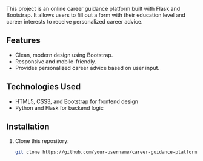 This project is an online career guidance platform built with Flask and Bootstrap. It allows users to fill out a form with their education level and career interests to receive personalized career advice.

## Features
- Clean, modern design using Bootstrap.
- Responsive and mobile-friendly.
- Provides personalized career advice based on user input.

## Technologies Used
- HTML5, CSS3, and Bootstrap for frontend design
- Python and Flask for backend logic

## Installation
1. Clone this repository:
   ```bash
   git clone https://github.com/your-username/career-guidance-platform.git
